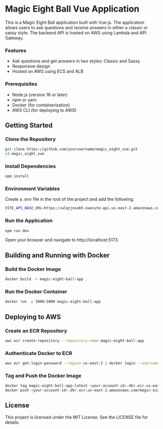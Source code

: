 # Magic Eight Ball Vue Application

This is a Magic Eight Ball application built with Vue.js. The application allows users to ask questions and receive answers in either a classic or sassy style. The backend API is hosted on AWS using Lambda and API Gateway.

### Features

- Ask questions and get answers in two styles: Classic and Sassy
- Responsive design
- Hosted on AWS using ECS and ALB

### Prerequisites

- Node.js (version 16 or later)
- npm or yarn
- Docker (for containerization)
- AWS CLI (for deploying to AWS)

## Getting Started

### Clone the Repository

```sh
git clone https://github.com/yourusername/magic_eight_vue.git
cd magic_eight_vue
```

### Install Dependencies
```sh 
npm install
```

### Environment Variables
Create a .env file in the root of the project and add the following:

```sh
VITE_API_BASE_URL=https://wlqzjnzakh.execute-api.us-east-2.amazonaws.com/dev
```

### Run the Application

```sh
npm run dev
```
Open your browser and navigate to http://localhost:5173.


## Building and Running with Docker
### Build the Docker Image
```sh
docker build -t magic-eight-ball-app .
```
### Run the Docker Container
```sh
docker run -p 5000:5000 magic-eight-ball-app
```


## Deploying to AWS
### Create an ECR Repository
```sh
aws ecr create-repository --repository-name magic-eight-ball-app
```
### Authenticate Docker to ECR
```sh
aws ecr get-login-password --region us-east-2 | docker login --username AWS --password-stdin <your-account-id>.dkr.ecr.us-east-2.amazonaws.com
```
### Tag and Push the Docker Image
```sh
docker tag magic-eight-ball-app:latest <your-account-id>.dkr.ecr.us-east-2.amazonaws.com/magic-eight-ball-app:latest
docker push <your-account-id>.dkr.ecr.us-east-2.amazonaws.com/magic-eight-ball-app:latest
```

## License
This project is licensed under the MIT License. See the LICENSE file for details.
